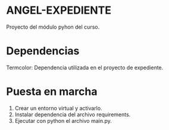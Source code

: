 # ANGEL-EXPEDIENTE
Proyecto del módulo pyhon del curso.

# Dependencias
Termcolor: Dependencia utilizada en el proyecto de expediente.

# Puesta en marcha
1. Crear un entorno virtual y activarlo.
2. Instalar dependencia del archivo requirements.
3. Ejecutar con python el archivo main.py.











